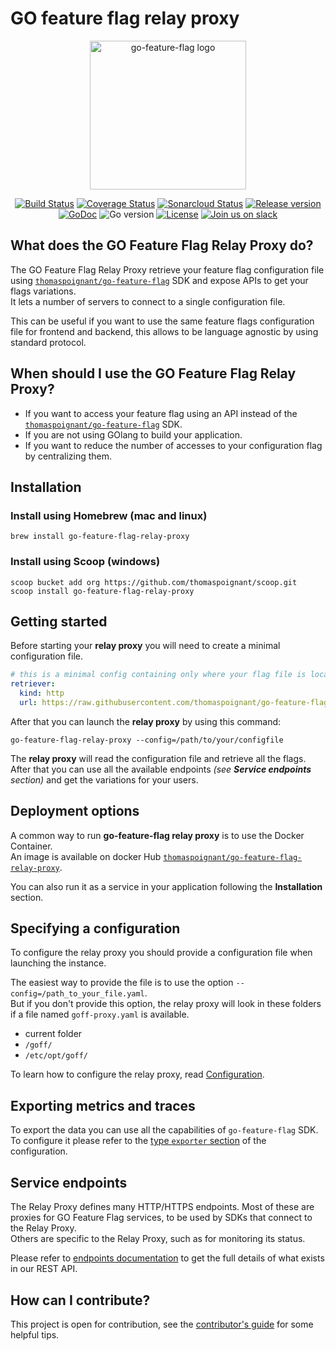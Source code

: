 # GO feature flag relay proxy
<p align="center">
  <img width="250" height="238" src="../../logo.png" alt="go-feature-flag logo" />
</p>

<p align="center">
    <a href="https://github.com/thomaspoignant/go-feature-flag/actions/workflows/ci.yml"><img src="https://github.com/thomaspoignant/go-feature-flag/actions/workflows/ci.yml/badge.svg" alt="Build Status" /></a>
    <a href="https://coveralls.io/github/thomaspoignant/go-feature-flag"><img src="https://coveralls.io/repos/github/thomaspoignant/go-feature-flag/badge.svg" alt="Coverage Status" /></a>
    <a href="https://sonarcloud.io/dashboard?id=thomaspoignant_go-feature-flag-relay-proxy"><img src="https://sonarcloud.io/api/project_badges/measure?project=thomaspoignant_go-feature-flag-relay-proxy&metric=alert_status" alt="Sonarcloud Status" /></a>
    <a href="https://github.com/thomaspoignant/go-feature-flag-relay-proxy/releases"><img src="https://img.shields.io/github/v/release/thomaspoignant/go-feature-flag-relay-proxy" alt="Release version" /></a>
    <a href="https://pkg.go.dev/github.com/thomaspoignant/go-feature-flag-relay-proxy"><img src="https://godoc.org/github.com/thomaspoignant/go-feature-flag-relay-proxy?status.svg" alt="GoDoc" /></a>
    <img src="https://img.shields.io/github/go-mod/go-version/thomaspoignant/go-feature-flag-relay-proxy?logo=go%20version" alt="Go version"/>
    <a href="https://github.com/thomaspoignant/go-feature-flag/blob/main/LICENSE"><img src="https://img.shields.io/github/license/thomaspoignant/go-feature-flag-relay-proxy" alt="License"/></a>
    <a href="https://gophers.slack.com/messages/go-feature-flag"><img src="https://img.shields.io/badge/join-us%20on%20slack-gray.svg?longCache=true&logo=slack&colorB=green" alt="Join us on slack"></a> 
</p>

## What does the GO Feature Flag Relay Proxy do?
The GO Feature Flag Relay Proxy retrieve your feature flag configuration file using [`thomaspoignant/go-feature-flag`](https://github.com/thomaspoignant/go-feature-flag) SDK and expose APIs to get your flags variations.  
It lets a number of servers to connect to a single configuration file.

This can be useful if you want to use the same feature flags configuration file for frontend and backend, this allows to be language agnostic by using standard protocol.


## When should I use the GO Feature Flag Relay Proxy?
- If you want to access your feature flag using an API instead of the [`thomaspoignant/go-feature-flag`](https://github.com/thomaspoignant/go-feature-flag) SDK.
- If you are not using GOlang to build your application.
- If you want to reduce the number of accesses to your configuration flag by centralizing them.
<!-- - If you are using any SDKs that connect to the Relay Proxy. -->

## Installation
### Install using Homebrew (mac and linux)
```shell
brew install go-feature-flag-relay-proxy
```

### Install using Scoop (windows)
```shell
scoop bucket add org https://github.com/thomaspoignant/scoop.git
scoop install go-feature-flag-relay-proxy
```

## Getting started

Before starting your **relay proxy** you will need to create a minimal configuration file.  

```yaml
# this is a minimal config containing only where your flag file is located 
retriever:
  kind: http
  url: https://raw.githubusercontent.com/thomaspoignant/go-feature-flag/main/examples/file/flags.yaml
```

After that you can launch the **relay proxy** by using this command:
```shell
go-feature-flag-relay-proxy --config=/path/to/your/configfile
```

The **relay proxy** will read the configuration file and retrieve all the flags.    
After that you can use all the available endpoints _(see **Service endpoints** section)_ and get the variations for your users.


## Deployment options

A common way to run **go-feature-flag relay proxy** is to use the Docker Container.  
An image is available on docker Hub [`thomaspoignant/go-feature-flag-relay-proxy`](https://hub.docker.com/r/thomaspoignant/go-feature-flag-relay-proxy).

You can also run it as a service in your application following the **Installation** section.

## Specifying a configuration

To configure the relay proxy you should provide a configuration file when launching the instance.

The easiest way to provide the file is to use the option `--config=/path_to_your_file.yaml`.  
But if you don't provide this option, the relay proxy will look in these folders if a file named `goff-proxy.yaml` is available.

- current folder
- `/goff/`
- `/etc/opt/goff/`

To learn how to configure the relay proxy, read [Configuration](docs/configuration.md).

## Exporting metrics and traces

To export the data you can use all the capabilities of `go-feature-flag` SDK.  
To configure it please refer to the [type `exporter` section](docs/configuration.md#exporter) of the configuration.


## Service endpoints
The Relay Proxy defines many HTTP/HTTPS endpoints. 
Most of these are proxies for GO Feature Flag services, to be used by SDKs that connect to the Relay Proxy.  
Others are specific to the Relay Proxy, such as for monitoring its status.

Please refer to [endpoints documentation](docs/endpoints.md) to get the full details of what exists in our REST API.

## How can I contribute?
This project is open for contribution, see the [contributor's guide](CONTRIBUTING.md) for some helpful tips.

